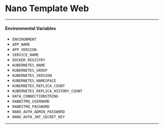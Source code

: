 # Nano Template Web


***

#### Environmental Variables
* ```ENVIRONMENT```
* ```APP_NAME```
* ```APP_VERSION```
* ```SERVICE_NAME```
* ```DOCKER_REGISTRY```
* ```KUBERNETES_NAME```
* ```KUBERNETES_GROUP```
* ```KUBERNETES_VERSION```
* ```KUBERNETES_NAMESPACE```
* ```KUBERNETES_REPLICA_COUNT```
* ```KUBERNETES_REPLICA_HISTORY_COUNT```
* ```DATA_CONNECTIONSTRING```
* ```RABBITMQ_USERNAME```
* ```RABBITMQ_PASSWORD```
* ```NANO_AUTH_ADMIN_PASSWORD```
* ```NANO_AUTH_JWT_SECRET_KEY```


***
